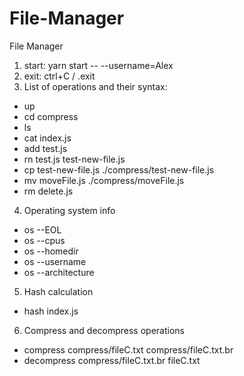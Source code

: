 # File-Manager
File Manager

1) start:  yarn start -- --username=Alex
2) exit: ctrl+C / .exit
3) List of operations and their syntax:
- up
- cd compress
- ls
- cat index.js
- add test.js
- rn test.js test-new-file.js
- cp test-new-file.js ./compress/test-new-file.js
- mv moveFile.js ./compress/moveFile.js
- rm delete.js
4) Operating system info
- os --EOL
- os --cpus
- os --homedir
- os --username
- os --architecture
5) Hash calculation
- hash index.js
6) Compress and decompress operations
- compress compress/fileC.txt compress/fileC.txt.br
- decompress compress/fileC.txt.br fileC.txt